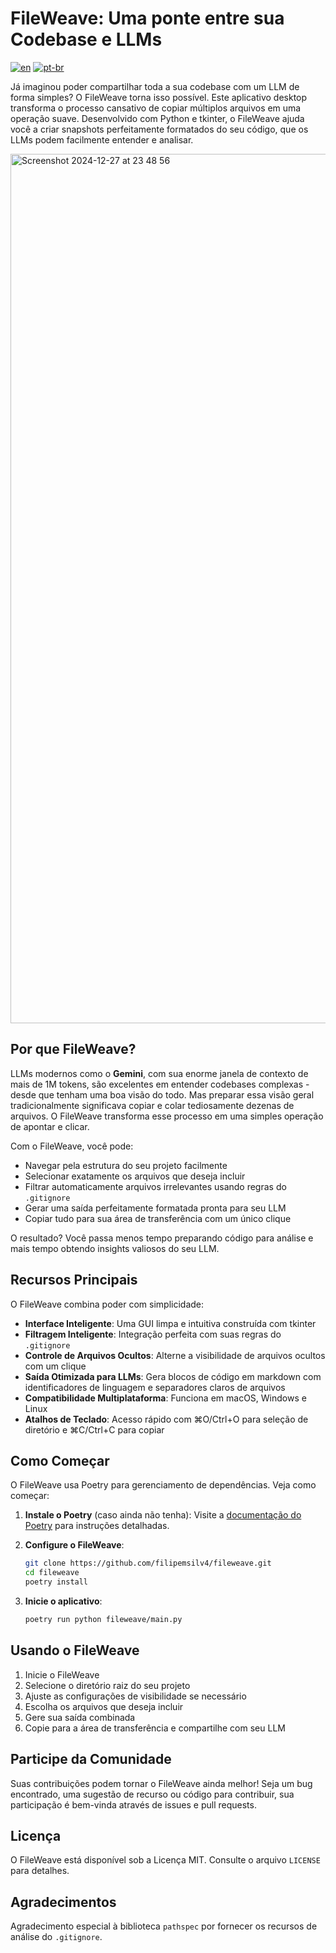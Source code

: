 # FileWeave: Uma ponte entre sua Codebase e LLMs

[![en](https://img.shields.io/badge/lang-en-red.svg)](https://github.com/filipemsilv4/fileweave/blob/master/README.md)
[![pt-br](https://img.shields.io/badge/lang-pt--br-green.svg)](https://github.com/filipemsilv4/fileweave/blob/master/README.pt-br.md)

Já imaginou poder compartilhar toda a sua codebase com um LLM de forma simples? O FileWeave torna isso possível. Este aplicativo desktop transforma o processo cansativo de copiar múltiplos arquivos em uma operação suave. Desenvolvido com Python e tkinter, o FileWeave ajuda você a criar snapshots perfeitamente formatados do seu código, que os LLMs podem facilmente entender e analisar.

<img width="1391" alt="Screenshot 2024-12-27 at 23 48 56" src="https://github.com/user-attachments/assets/ad26dd50-29b0-45d7-a0ff-ae60dfd7a622" />

## Por que FileWeave?

LLMs modernos como o **Gemini**, com sua enorme janela de contexto de mais de 1M tokens, são excelentes em entender codebases complexas - desde que tenham uma boa visão do todo. Mas preparar essa visão geral tradicionalmente significava copiar e colar tediosamente dezenas de arquivos. O FileWeave transforma esse processo em uma simples operação de apontar e clicar.

Com o FileWeave, você pode:
- Navegar pela estrutura do seu projeto facilmente
- Selecionar exatamente os arquivos que deseja incluir
- Filtrar automaticamente arquivos irrelevantes usando regras do `.gitignore`
- Gerar uma saída perfeitamente formatada pronta para seu LLM
- Copiar tudo para sua área de transferência com um único clique

O resultado? Você passa menos tempo preparando código para análise e mais tempo obtendo insights valiosos do seu LLM.

## Recursos Principais

O FileWeave combina poder com simplicidade:

- **Interface Inteligente**: Uma GUI limpa e intuitiva construída com tkinter
- **Filtragem Inteligente**: Integração perfeita com suas regras do `.gitignore`
- **Controle de Arquivos Ocultos**: Alterne a visibilidade de arquivos ocultos com um clique
- **Saída Otimizada para LLMs**: Gera blocos de código em markdown com identificadores de linguagem e separadores claros de arquivos
- **Compatibilidade Multiplataforma**: Funciona em macOS, Windows e Linux
- **Atalhos de Teclado**: Acesso rápido com ⌘O/Ctrl+O para seleção de diretório e ⌘C/Ctrl+C para copiar

## Como Começar

O FileWeave usa Poetry para gerenciamento de dependências. Veja como começar:

1. **Instale o Poetry** (caso ainda não tenha):
   Visite a [documentação do Poetry](https://python-poetry.org/docs/#installation) para instruções detalhadas.

2. **Configure o FileWeave**:
   ```bash
   git clone https://github.com/filipemsilv4/fileweave.git
   cd fileweave
   poetry install
   ```

3. **Inicie o aplicativo**:
   ```bash
   poetry run python fileweave/main.py
   ```

## Usando o FileWeave

1. Inicie o FileWeave
2. Selecione o diretório raiz do seu projeto
3. Ajuste as configurações de visibilidade se necessário
4. Escolha os arquivos que deseja incluir
5. Gere sua saída combinada
6. Copie para a área de transferência e compartilhe com seu LLM

## Participe da Comunidade

Suas contribuições podem tornar o FileWeave ainda melhor! Seja um bug encontrado, uma sugestão de recurso ou código para contribuir, sua participação é bem-vinda através de issues e pull requests.

## Licença

O FileWeave está disponível sob a Licença MIT. Consulte o arquivo `LICENSE` para detalhes.

## Agradecimentos

Agradecimento especial à biblioteca `pathspec` por fornecer os recursos de análise do `.gitignore`.

